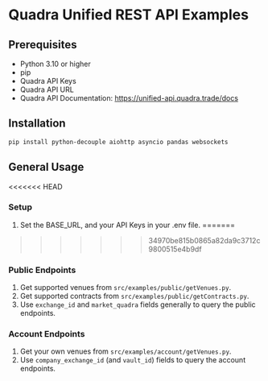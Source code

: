 # Quadra Unified REST API Examples

## Prerequisites
- Python 3.10 or higher
- pip
- Quadra API Keys
- Quadra API URL
- Quadra API Documentation: https://unified-api.quadra.trade/docs

## Installation
```bash
pip install python-decouple aiohttp asyncio pandas websockets
```

## General Usage

<<<<<<< HEAD
### Setup
1. Set the BASE_URL, and your API Keys in your .env file.
=======
>>>>>>> 34970be815b0865a82da9c3712c9800515e4b9df
### Public Endpoints
1. Get supported venues from `src/examples/public/getVenues.py`.
2. Get supported contracts from `src/examples/public/getContracts.py`.
3. Use `exchange_id` and `market_quadra` fields generally to query the public endpoints.

### Account Endpoints
1. Get your own venues from `src/examples/account/getVenues.py`.
2. Use `company_exchange_id` (and `vault_id`) fields to query the account endpoints.

